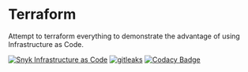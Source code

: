 # Terraform

Attempt to terraform everything to demonstrate the advantage of using Infrastructure as Code.

[![Snyk Infrastructure as Code](https://github.com/mikesupertrampster-corp/terraform/actions/workflows/snyk.yml/badge.svg)](https://github.com/mikesupertrampster-corp/terraform/actions/workflows/snyk.yml) [![gitleaks](https://github.com/mikesupertrampster-corp/terraform/actions/workflows/gitleaks.yml/badge.svg)](https://github.com/mikesupertrampster-corp/terraform/actions/workflows/gitleaks.yml) [![Codacy Badge](https://app.codacy.com/project/badge/Grade/b7ee625a4b444b0bb9354fb1489a80be)](https://www.codacy.com/gh/mikesupertrampster-corp/terraform/dashboard?utm_source=github.com&amp;utm_medium=referral&amp;utm_content=mikesupertrampster-corp/terraform&amp;utm_campaign=Badge_Grade)
